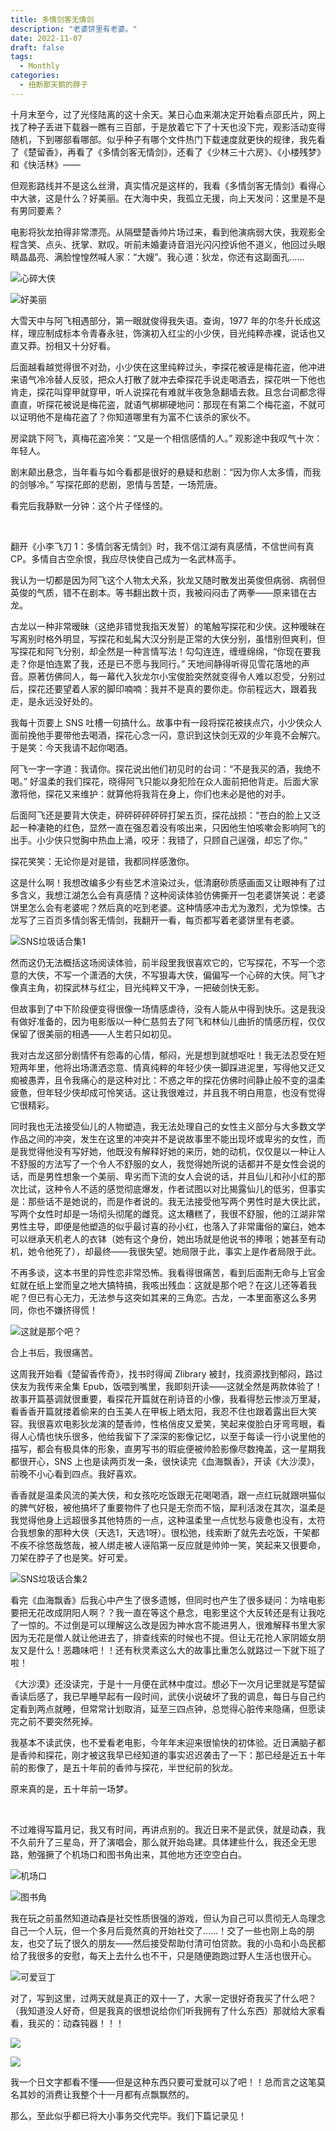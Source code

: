 ```yaml
---
title: 多情剑客无情剑
description: "老婆饼里有老婆。"
date: 2022-11-07
draft: false
tags:
  - Monthly
categories:
  - 扭断那天鹅的脖子
---
```


十月末至今，过了光怪陆离的这十余天。某日心血来潮决定开始看点邵氏片，网上找了种子丢进下载器一瞧有三百部，于是放着它下了十天也没下完，观影活动变得随机，下到哪部看哪部。似乎种子有哪个文件热门下载速度就更快的规律，我先看了《楚留香》，再看了《多情剑客无情剑》，还看了《少林三十六房》、《小楼残梦》和《快活林》——

但观影路线并不是这么丝滑，真实情况是这样的，我看《多情剑客无情剑》看得心中大骇，这是什么？好美丽。在大海中央，我孤立无援，向上天发问：这里是不是有男同要素？

电影将狄龙拍得非常漂亮。从隔壁楚香帅片场过来，看到他演病弱大侠，我观影全程含笑、点头、抚掌、默叹。听前未婚妻诗音泪光闪闪控诉他不道义，他回过头眼睛晶晶亮、满脸惶惶然喊人家：“大嫂”。我心道：狄龙，你还有这副面孔……

![心碎大侠](https://raw.githubusercontent.com/Meyerclex/image/main/%E5%A4%9A%E6%83%85%E5%89%91%E5%AE%A2%E6%97%A0%E6%83%85%E5%89%91.mp4_20221029_132459.979.jpg)

![好美丽](https://raw.githubusercontent.com/Meyerclex/image/main/%E5%A4%9A%E6%83%85%E5%89%91%E5%AE%A2%E6%97%A0%E6%83%85%E5%89%91.mp4_20221029_124714.027.jpg)

大雪天中与阿飞相遇部分，第一眼就俊得我失语。查询，1977 年的尔冬升长成这样，理应制成标本令青春永驻，饰演初入红尘的小少侠，目光纯粹赤裸，说话也又直又莽。扮相又十分好看。

后面越看越觉得很不对劲，小少侠在这里纯粹过头，李探花被诬是梅花盗，他冲进来语气冷冷替人反驳，把众人打散了就冲去牵探花手说走喝酒去，探花哄一下他也肯走，探花叫穿甲就穿甲，听人说探花有难就半夜急急翻墙去救。且念台词都念得直直，听探花被说是梅花盗，就语气梆梆硬地问：那现在有第二个梅花盗，不就可以证明他不是梅花盗了？你知道哪里有为富不仁该杀的家伙不。

房梁跳下阿飞，真梅花盗冷笑：“又是一个相信感情的人。” 观影途中我叹气十次：年轻人。

剧末颠出悬念，当年看与如今看都是很好的悬疑和悲剧：“因为你人太多情，而我的剑够冷。” 写探花郎的悲剧，恩情与苦楚，一场荒唐。

看完后我静默一分钟：这个片子怪怪的。

<br>

翻开《小李飞刀 1：多情剑客无情剑》时，我不信江湖有真感情，不信世间有真CP。多情自古空余恨，我应尽快使自己成为一名武林高手。

我认为一切都是因为阿飞这个人物太犬系，狄龙又随时散发出英俊但病弱、病弱但英俊的气质，错不在剧本。等书翻出数十页，我被闷闷击了两拳——原来错在古龙。

古龙以一种非常暧昧（这绝非错觉我指天发誓）的笔触写探花和少侠。这种暧昧在写离别时格外明显，写探花和虬髯大汉分别是正常的大侠分别，虽惜别但爽利，但写探花和阿飞分别，却全然是一种言情写法！勾勾连连，缠缠绵绵，“你现在要我走？你是怕连累了我，还是已不愿与我同行。” 天地间静得听得见雪花落地的声音。原著仿佛同人，每一幕代入狄龙尔小宝俊脸突然就变得令人难以忍受，分别过后，探花还要望着人家的脚印喃喃：我并不是真的要你走。你前程远大，跟着我走，是永远没好处的。

我每十页要上 SNS 吐槽一句搞什么。故事中有一段将探花被挟点穴，小少侠众人面前挽他手要带他去喝酒，探花心念一闪，意识到这快剑无双的少年竟不会解穴。于是笑：今天我请不起你喝酒。

阿飞一字一字道：我请你。探花说出他们初见时的台词：“不是我买的酒，我绝不喝。” 好温柔的我们探花，晓得阿飞只能以身犯险在众人面前把他背走。后面大家激将他，探花又来维护：就算他将我背在身上，你们也未必是他的对手。

后面阿飞还是要背大侠走，砰砰砰砰砰砰打架五页，探花战损：“苍白的脸上又泛起一种凄艳的红色，显然一直在强忍着没有咳出来，只因他生怕咳嗽会影响阿飞的出手。小少侠只觉胸中热血上涌，咬牙：我错了，只顾自己逞强，却忘了你。”

探花笑笑：无论你是对是错，我都同样感激你。

这是什么啊！我想改编多少有些艺术渲染过头，低清磨砂质感画面又让眼神有了过多含义，我想江湖怎么会有真感情？这种阅读体验仿佛撕开一包老婆饼笑说：老婆饼里怎么会有老婆呢？然后真的吃到老婆。这种情感冲击尤为激烈，尤为惊悚。古龙写了三百页多情剑客无情剑，我翻开一看，每页都写着老婆饼里有老婆。

![SNS垃圾话合集1](https://raw.githubusercontent.com/Meyerclex/image/main/2.png)

然而这仍无法概括这场阅读体验，前半段里我很喜欢它的，它写探花，不写一个恣意的大侠，不写一个潇洒的大侠，不写狠毒大侠，偏偏写一个心碎的大侠。阿飞才像真主角，初探武林与红尘，目光纯粹又干净，一把破剑快无影。

但故事到了中下阶段便变得很像一场情感虐待，没有人能从中得到快乐。这是我没有做好准备的，因为电影版以一种仁慈剪去了阿飞和林仙儿曲折的情感历程，仅仅保留了很美丽的相遇——人生若只如初见。

我对古龙这部分剧情怀有怨毒的心情，郁闷，光是想到就想呕吐！我无法忍受在短短两年里，他将出场潇洒恣意、情真纯粹的年轻少侠一脚踩进泥里，写得他又迂又痴被愚弄，且令我痛心的是这种对比：不惑之年的探花仿佛时间静止般不变的温柔疲惫，但年轻少侠却成可怜笑话。这让我很难过，并且我不明白用意，也没有觉得它很精彩。

同时我也无法接受仙儿的人物塑造，我无法处理自己的女性主义部分与大多数文学作品之间的冲突，发生在这里的冲突并不是说故事里不能出现坏或卑劣的女性，而是我觉得他没有写好她，他既没有解释好她的来历，她的动机，仅仅是以一种让人不舒服的方法写了一个令人不舒服的女人，我觉得她所说的话都并不是女性会说的话，而是男性想象一个美丽、卑劣而下流的女人会说的话，并且仙儿和孙小红的那次比试，这种令人不适的感觉彻底爆发，作者试图以对比揭露仙儿的低劣，但事实是：那些话不是她说的，而是作者说的。我无法接受他写两个男性时是大侠比武，写两个女性时却是一场彻头彻尾的雌竞。这太糟糕了，我很不舒服，他的江湖非常男性主导，即便是他塑造的似乎最讨喜的孙小红，也落入了非常庸俗的窠臼，她本可以继承天机老人的衣钵（她有这个身份，她出场就是他说书的捧哏；她甚至有动机，她令他死了），却最终——我很失望。她局限于此，事实上是作者局限于此。

不再多谈，这本书里的异性恋非常恐怖。我看得很痛苦，看到后面荆无命与上官金虹就在纸上堂而皇之地大搞特搞，我咳出残血：这就是那个吧？在这儿还等着我呢？但已有心无力，无法参与这突如其来的三角恋。古龙，一本里面塞这么多男同，你也不嫌挤得慌！

![这就是那个吧？](https://raw.githubusercontent.com/Meyerclex/image/main/20221108153553.png)

合上书后，我很痛苦。

这周我开始看《楚留香传奇》，找书时得闻 Zlibrary 被封，找资源找到郁闷，路过侠友为我传来全集 Epub，饭喂到嘴里，我即刻开读——这就全然是两款体验了！故事开篇基调就很重要，看探花开篇就在削诗音的小像，我看得愁云惨淡万里凝，看香香开篇就搂着偷来的白玉美人在甲板上晒太阳，我忍不住也跟着露出巨大笑容。我很喜欢电影狄龙演的楚香帅，性格俏皮又爱笑，笑起来俊脸白牙弯弯眼，看得人心情也快乐很多，他给我留下了深深的影像记忆，以至于每读一行小说里他的描写，都会有极具体的形象，直男写书的瑕疵便被帅脸影像尽数掩盖，这一星期我都很开心，SNS 上也是读两页发一条，很快读完《血海飘香》，开读《大沙漠》，前晚不小心看到四点。我好喜欢。

香香就是温柔风流的美大侠，和女孩吃吃饭跟无花喝喝酒，跟一点红玩就跟哄猫似的脾气好极，被他搞坏了重要物件了也只是无奈而不恼，犀利活泼在其次，温柔是我觉得他身上远超很多其他特质的一点，这种温柔里一点忧愁与疲惫也没有，太符合我想象的那种大侠（天选1，天选1呀）。很松弛，线索断了就先去吃饭，干架都不疾不徐悠哉悠哉，被人绑走被人诬陷第一反应就是帅帅一笑，笑起来又很要命，刀架在脖子了也是笑。好可爱。

![SNS垃圾话合集2](https://raw.githubusercontent.com/Meyerclex/image/main/0.png)

看完《血海飘香》后我心中产生了很多遗憾，但同时也产生了很多疑问：为啥电影要把无花改成阴阳人啊？？我一直在等这个悬念，电影里这个大反转还是有让我吃了一惊的。不过倒是可以理解这么改是因为神水宫不能进男人，很难解释书里大家因为无花是僧人就让他进去了，排查线索的时候也不提。但让无花抢人家阴姬女朋友又是什么！恶趣味吧！！还有秋灵素这么大的故事比重怎么就路过一下就下班了啦！

《大沙漠》还没读完，于是十一月便在武林中度过。想必下一次月记里就是写楚留香读后感了，我已早睡早起有一段时间，武侠小说破坏了我的调息，每日与自己约定看到两点就睡，但常常计划取消，延至三四点钟，总觉得心脏传来隐痛，但愿读完之前不要突然死掉。

我基本不读武侠，也不爱看老电影，今年年末迎来很愉快的初体验。近日满脑子都是香帅和探花，刚才被这我早已经知道的事实迟迟袭击了一下：那已经是近五十年前的影像了，是五十年前的香帅与探花，半世纪前的狄龙。

原来真的是，五十年前一场梦。

<br>

不过难得写篇月记，我又有时间，再讲点别的。我近日来不是武侠，就是动森，我不久前升了三星岛，开了演唱会，那么就开始岛建。具体建些什么，我还全无思路，勉强撅了个机场口和图书角出来，其他地方还空空白白。

![机场口](https://raw.githubusercontent.com/Meyerclex/image/main/20221108163052.png)

![图书角](https://raw.githubusercontent.com/Meyerclex/image/main/20221108163112.png)

我在玩之前虽然知道动森是社交性质很强的游戏，但认为自己可以贯彻无人岛理念自己一个人玩，但一个多月后竟然真的开始社交了……！交了一些也刚上岛的朋友，也交了玩了很久的朋友——然后接受帮助付清可怕贷款。我的小岛和小岛民都给了我很多的安慰，每天上去什么也不干，只是随便跑跑过野人生活也很开心。

![可爱豆丁](https://raw.githubusercontent.com/Meyerclex/image/main/20221108163507.png)

对了，写到这里，过两天就是真正的双十一了，大家一定很好奇我买了什么吧？（我知道没人好奇，但是我真的很想说给你们听我拥有了什么东西）那就给大家看看，我买的：动森钝器！！！

![](https://raw.githubusercontent.com/Meyerclex/image/main/1667896948257.jpg)

![](https://raw.githubusercontent.com/Meyerclex/image/main/20221108163545.png)

我一个日文字都看不懂——但是这种东西只要可爱就可以了吧！！总而言之这笔莫名其妙的消费让我整个十一月都有点飘飘然的。

那么，至此似乎都已将大小事务交代完毕。我们下篇记录见！

